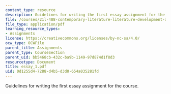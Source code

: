 ```yaml
---
content_type: resource
description: Guidelines for writing the first essay assignment for the course.
file: /courses/21l-488-contemporary-literature-literature-development-and-human-rights-spring-2008/0d1255d47288d4b5d3d0654a035281fd_essay_1.pdf
file_type: application/pdf
learning_resource_types:
- Assignments
license: https://creativecommons.org/licenses/by-nc-sa/4.0/
ocw_type: OCWFile
parent_title: Assignments
parent_type: CourseSection
parent_uid: bb5468cb-432c-ba9b-1149-97d874d1f8d3
resourcetype: Document
title: essay_1.pdf
uid: 0d1255d4-7288-d4b5-d3d0-654a035281fd
---
```

Guidelines for writing the first essay assignment for the course.